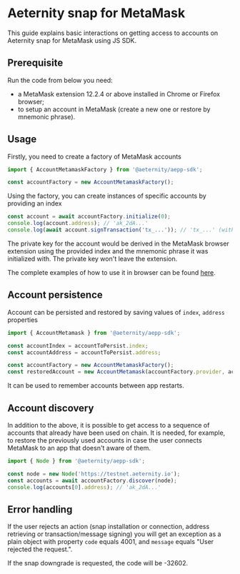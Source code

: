 # Aeternity snap for MetaMask

This guide explains basic interactions on getting access to accounts on Aeternity snap for MetaMask using JS SDK.

## Prerequisite

Run the code from below you need:

- a MetaMask extension 12.2.4 or above installed in Chrome or Firefox browser;
- to setup an account in MetaMask (create a new one or restore by mnemonic phrase).

## Usage

Firstly, you need to create a factory of MetaMask accounts

```js
import { AccountMetamaskFactory } from '@aeternity/aepp-sdk';

const accountFactory = new AccountMetamaskFactory();
```

Using the factory, you can create instances of specific accounts by providing an index

```js
const account = await accountFactory.initialize(0);
console.log(account.address); // 'ak_2dA...'
console.log(await account.signTransaction('tx_...')); // 'tx_...' (with signature added)
```

The private key for the account would be derived in the MetaMask browser extension using the provided index and the mnemonic phrase it was initialized with. The private key won't leave the extension.

The complete examples of how to use it in browser can be found [here](https://github.com/aeternity/aepp-sdk-js/blob/568c291b92c030011ca9e68169f328be6ff79488/examples/browser/aepp/src/components/ConnectMetamask.vue).

## Account persistence

Account can be persisted and restored by saving values of `index`, `address` properties

```js
import { AccountMetamask } from '@aeternity/aepp-sdk';

const accountIndex = accountToPersist.index;
const accountAddress = accountToPersist.address;

const accountFactory = new AccountMetamaskFactory();
const restoredAccount = new AccountMetamask(accountFactory.provider, accountIndex, accountAddress);
```

It can be used to remember accounts between app restarts.

## Account discovery

In addition to the above, it is possible to get access to a sequence of accounts that already have been used on chain. It is needed, for example, to restore the previously used accounts in case the user connects MetaMask to an app that doesn't aware of them.

```js
import { Node } from '@aeternity/aepp-sdk';

const node = new Node('https://testnet.aeternity.io');
const accounts = await accountFactory.discover(node);
console.log(accounts[0].address); // 'ak_2dA...'
```

## Error handling

If the user rejects an action (snap installation or connection, address retrieving or transaction/message signing) you will get an exception as a plain object with property `code` equals 4001, and `message` equals "User rejected the request.".

If the snap downgrade is requested, the code will be -32602.
